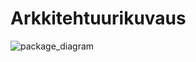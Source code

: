 # Arkkitehtuurikuvaus

![package_diagram](https://github.com/hcaatu/ot-harjoitustyo/assets/128474929/87c0bd0c-337f-4235-8118-b9d65eacede1)
